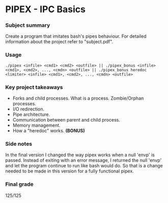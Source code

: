 # PIPEX - IPC Basics

<h3>Subject summary</h3>
<p>Create a program that imitates bash's pipes behaviour. For detailed information about the project refer to "subject.pdf".</p>  

### Usage  
```  
./pipex <infile> <cmd1> <cmd2> <outfile> || ./pipex_bonus <infile> <cmd1>, <cmd2>, ..., <cmdn> <outfile> || ./pipex_bonus heredoc <limiter> <infile> <cmd1>, <cmd2>, ..., <cmdn> <outfile>
```  
<h3>Key project takeaways</h3>

- Forks and child processes. What is a process. Zombie/Orphan processes.  
- I/O redirection.  
- Pipe architecture.  
- Communication between parent and child process.  
- Memory management.
- How a "heredoc" works. **(BONUS)**

### Side notes
In the final version I changed the way pipex works when a null 'envp' is passed. Instead of exiting with an error message, I returned the null 'envp' and let the program continue to run like bash would do. So that is a change needed to be made in this version for a fully functional pipex.

### Final grade
125/125
